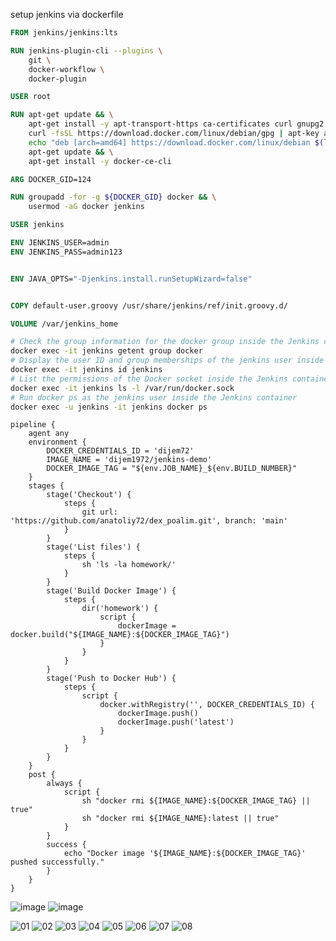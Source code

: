 
setup jenkins  via dockerfile

```dockerfile
FROM jenkins/jenkins:lts

RUN jenkins-plugin-cli --plugins \
    git \
    docker-workflow \
    docker-plugin

USER root

RUN apt-get update && \
    apt-get install -y apt-transport-https ca-certificates curl gnupg2 lsb-release && \
    curl -fsSL https://download.docker.com/linux/debian/gpg | apt-key add - && \
    echo "deb [arch=amd64] https://download.docker.com/linux/debian $(lsb_release -cs) stable" > /etc/apt/sources.list.d/docker.list && \
    apt-get update && \
    apt-get install -y docker-ce-cli

ARG DOCKER_GID=124

RUN groupadd -for -g ${DOCKER_GID} docker && \
    usermod -aG docker jenkins

USER jenkins

ENV JENKINS_USER=admin
ENV JENKINS_PASS=admin123


ENV JAVA_OPTS="-Djenkins.install.runSetupWizard=false"


COPY default-user.groovy /usr/share/jenkins/ref/init.groovy.d/

VOLUME /var/jenkins_home
```
```bash
# Check the group information for the docker group inside the Jenkins container:
docker exec -it jenkins getent group docker
# Display the user ID and group memberships of the jenkins user inside the Jenkins container
docker exec -it jenkins id jenkins
# List the permissions of the Docker socket inside the Jenkins container
docker exec -it jenkins ls -l /var/run/docker.sock
# Run docker ps as the jenkins user inside the Jenkins container
docker exec -u jenkins -it jenkins docker ps
```

```pipeline
pipeline {
    agent any
    environment {
        DOCKER_CREDENTIALS_ID = 'dijem72'
        IMAGE_NAME = 'dijem1972/jenkins-demo'
        DOCKER_IMAGE_TAG = "${env.JOB_NAME}_${env.BUILD_NUMBER}"
    }
    stages {
        stage('Checkout') {
            steps {
                git url: 'https://github.com/anatoliy72/dex_poalim.git', branch: 'main'
            }
        }
        stage('List files') {
            steps {
                sh 'ls -la homework/'
            }
        }
        stage('Build Docker Image') {
            steps {
                dir('homework') {
                    script {
                        dockerImage = docker.build("${IMAGE_NAME}:${DOCKER_IMAGE_TAG}")
                    }
                }
            }
        }
        stage('Push to Docker Hub') {
            steps {
                script {
                    docker.withRegistry('', DOCKER_CREDENTIALS_ID) {
                        dockerImage.push()
                        dockerImage.push('latest')
                    }
                }
            }
        }
    }
    post {
        always {
            script {
                sh "docker rmi ${IMAGE_NAME}:${DOCKER_IMAGE_TAG} || true"
                sh "docker rmi ${IMAGE_NAME}:latest || true"
            }
        }
        success {
            echo "Docker image '${IMAGE_NAME}:${DOCKER_IMAGE_TAG}' pushed successfully."
        }
    }
}
```
![image](https://github.com/user-attachments/assets/09b34ed7-8016-474d-b09f-3638b43d6e48)
![image](https://github.com/user-attachments/assets/c622f550-6b2f-4926-b28a-eec98bd4ca64)



![01](https://github.com/user-attachments/assets/03a7fd0f-3d33-4de6-8870-0ca32d2f3e2e)
![02](https://github.com/user-attachments/assets/3c1b9a7c-d985-4acf-b951-2e24141b86d9)
![03](https://github.com/user-attachments/assets/3b7f6971-379e-4f8a-85b9-7ec78d28b2dc)
![04](https://github.com/user-attachments/assets/7964292a-cc91-45fd-ad01-5e747947ad00)
![05](https://github.com/user-attachments/assets/270b074b-f5dd-4498-8ddf-02ed37520a6e)
![06](https://github.com/user-attachments/assets/66c5b411-6662-4cea-884b-2c18248b90fa)
![07](https://github.com/user-attachments/assets/7b412d65-9a06-47a9-85e3-ce184d9b8587)
![08](https://github.com/user-attachments/assets/a418251d-5634-4a3c-89c4-8e66dacdd8ce)
